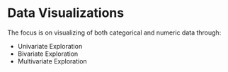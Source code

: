 # Data Visualizations
The focus is on visualizing of both categorical and numeric data through:
* Univariate Exploration
* Bivariate Exploration
* Multivariate Exploration
